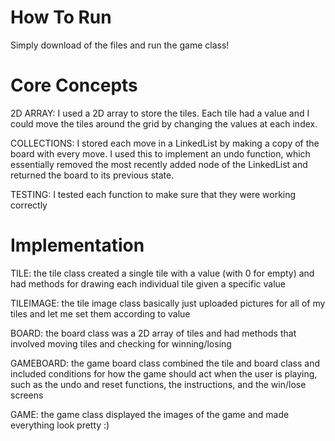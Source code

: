 How To Run
==========
   
   Simply download of the files and run the game class!
   
Core Concepts
=============

  2D ARRAY: I used a 2D array to store the tiles. Each tile had a value and I could
  move the tiles around the grid by changing the values at each index.

  COLLECTIONS: I stored each move in a LinkedList by making a copy of the board with
  every move. I used this to implement an undo function, which essentially removed 
  the most recently added node of the LinkedList and returned the board to its 
  previous state. 

  TESTING: I tested each function to make sure that they were working correctly

Implementation
==============
  
  TILE: the tile class created a single tile with a value (with 0 for empty) and
  had methods for drawing each individual tile given a specific value
  
  TILEIMAGE: the tile image class basically just uploaded pictures for all of my
  tiles and let me set them according to value
  
  BOARD: the board class was a 2D array of tiles and had methods that involved
  moving tiles and checking for winning/losing
  
  GAMEBOARD: the game board class combined the tile and board class and included 
  conditions for how the game should act when the user is playing, such as the
  undo and reset functions, the instructions, and the win/lose screens
  
  GAME: the game class displayed the images of the game and made everything look
  pretty :)

